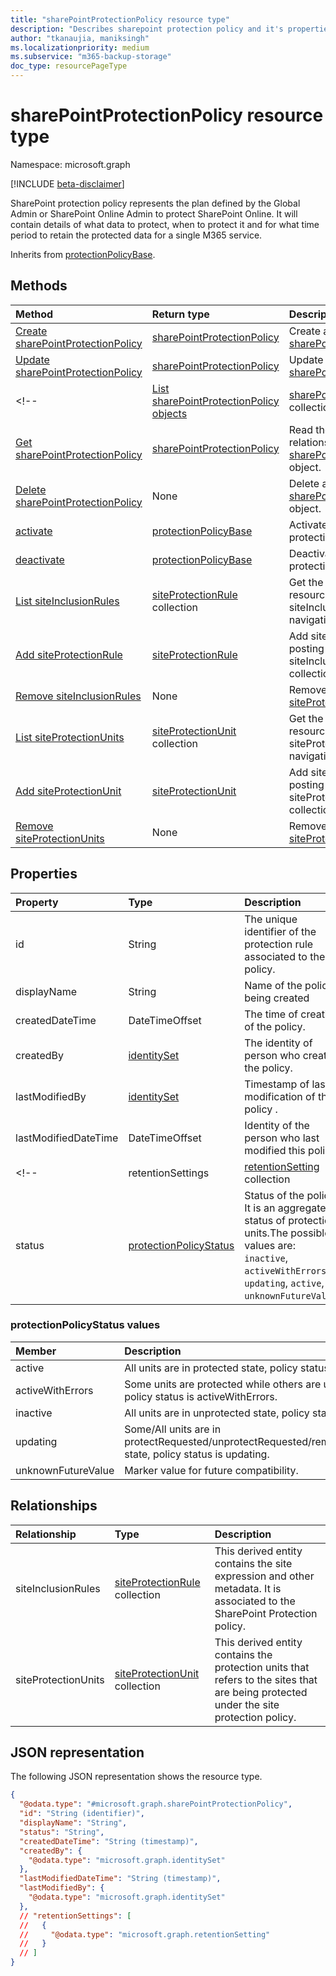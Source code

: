 ```yaml
---
title: "sharePointProtectionPolicy resource type"
description: "Describes sharepoint protection policy and it's properties"
author: "tkanaujia, maniksingh"
ms.localizationpriority: medium
ms.subservice: "m365-backup-storage"
doc_type: resourcePageType
---
```


# sharePointProtectionPolicy resource type

Namespace: microsoft.graph

[!INCLUDE [beta-disclaimer](../../includes/beta-disclaimer.md)]

SharePoint protection policy represents the plan defined by the Global Admin or SharePoint Online Admin to protect SharePoint Online. It will contain details of what data to protect, when to protect it and for what time period to retain the protected data for a single M365 service.


Inherits from [protectionPolicyBase](../resources/protectionpolicybase.md).

## Methods
|Method|Return type|Description|
|:---|:---|:---|
|[Create sharePointProtectionPolicy](../api/sharepointprotectionpolicy-create.md)|[sharePointProtectionPolicy](../resources/sharepointprotectionpolicy.md)|Create a new [sharePointProtectionPolicy](../resources/sharepointprotectionpolicy.md) |
|[Update sharePointProtectionPolicy](../api/sharepointprotectionpolicy-update.md)|[sharePointProtectionPolicy](../resources/sharepointprotectionpolicy.md)|Update the properties of a [sharePointProtectionPolicy](../resources/sharepointprotectionpolicy.md) |
<!-- |[List sharePointProtectionPolicy objects](../api/backuprestoreroot-list-sharepointprotectionpolicies.md)|[sharePointProtectionPolicy](../resources/sharepointprotectionpolicy.md) collection|Get a list of the [sharePointProtectionPolicy](../resources/sharepointprotectionpolicy.md) objects and their properties.|
|[Get sharePointProtectionPolicy](../api/sharepointprotectionpolicy-get.md)|[sharePointProtectionPolicy](../resources/sharepointprotectionpolicy.md)|Read the properties and relationships of a [sharePointProtectionPolicy](../resources/sharepointprotectionpolicy.md) object.|
|[Delete sharePointProtectionPolicy](../api/backuprestoreroot-delete-sharepointprotectionpolicies.md)|None|Delete a [sharePointProtectionPolicy](../resources/sharepointprotectionpolicy.md) object.|
|[activate](../api/sharepointprotectionpolicy-activate.md)|[protectionPolicyBase](../resources/protectionpolicybase.md)|Activate an inactive protection policy|
|[deactivate](../api/sharepointprotectionpolicy-deactivate.md)|[protectionPolicyBase](../resources/protectionpolicybase.md)|Deactivate an active protection policy|
|[List siteInclusionRules](../api/sharepointprotectionpolicy-list-siteinclusionrules.md)|[siteProtectionRule](../resources/siteprotectionrule.md) collection|Get the siteProtectionRule resources from the siteInclusionRules navigation property.|
|[Add siteProtectionRule](../api/sharepointprotectionpolicy-post-siteinclusionrules.md)|[siteProtectionRule](../resources/siteprotectionrule.md)|Add siteInclusionRules by posting to the siteInclusionRules collection.|
|[Remove siteInclusionRules](../api/sharepointprotectionpolicy-delete-siteinclusionrules.md)|None|Remove a [siteProtectionRule](../resources/siteprotectionrule.md) object.|
|[List siteProtectionUnits](../api/sharepointprotectionpolicy-list-siteprotectionunits.md)|[siteProtectionUnit](../resources/siteprotectionunit.md) collection|Get the siteProtectionUnit resources from the siteProtectionUnits navigation property.|
|[Add siteProtectionUnit](../api/sharepointprotectionpolicy-post-siteprotectionunits.md)|[siteProtectionUnit](../resources/siteprotectionunit.md)|Add siteProtectionUnits by posting to the siteProtectionUnits collection.|
|[Remove siteProtectionUnits](../api/sharepointprotectionpolicy-delete-siteprotectionunits.md)|None|Remove a [siteProtectionUnit](../resources/siteprotectionunit.md) object.| -->

## Properties
|Property|Type|Description|
|:---|:---|:---|
|id|String|The unique identifier of the protection rule associated to the policy.|
|displayName|String|Name of the policy being created|
|createdDateTime|DateTimeOffset|The time of creation of the policy.|
|createdBy|[identitySet](../resources/identityset.md)|The identity of person who created the policy.|
|lastModifiedBy|[identitySet](../resources/identityset.md)|Timestamp of last modification of this policy .|
|lastModifiedDateTime|DateTimeOffset|Identity of the person who last modified this policy.|
<!-- |retentionSettings|[retentionSetting](../resources/retentionsetting.md) collection|Complex type containing details of all the retention settings for the policy.| -->
|status|[protectionPolicyStatus](../resources/sharepointprotectionpolicy.md#protectionpolicystatus-values)|Status of the policy. It is an aggregated status of protection units.The possible values are: `inactive`, `activeWithErrors`, `updating`, `active`, `unknownFutureValue`.|

### protectionPolicyStatus values
|Member | Description |
|:------|:------------|
|active | All units are in protected state, policy status is active.|
|activeWithErrors | Some units are protected while others are unprotected, policy status is activeWithErrors.|
|inactive | All units are in unprotected state, policy status is inactive.|
|updating | Some/All units are in protectRequested/unprotectRequested/removeRequested state, policy status is updating.|
|unknownFutureValue | Marker value for future compatibility.|

## Relationships
|Relationship|Type|Description|
|:---|:---|:---|
|siteInclusionRules|[siteProtectionRule](../resources/siteprotectionrule.md) collection|This derived entity contains the site expression and other metadata. It is associated to the SharePoint Protection policy.|
|siteProtectionUnits|[siteProtectionUnit](../resources/siteprotectionunit.md) collection| This derived entity contains the protection units that refers to the sites that are being protected under the site protection policy.|

## JSON representation
The following JSON representation shows the resource type.
<!-- {
  "blockType": "resource",
  "keyProperty": "id",
  "@odata.type": "microsoft.graph.sharePointProtectionPolicy",
  "baseType": "microsoft.backupRestore.protectionPolicyBase",
  "openType": false
}
-->
``` json
{
  "@odata.type": "#microsoft.graph.sharePointProtectionPolicy",
  "id": "String (identifier)",
  "displayName": "String",
  "status": "String",
  "createdDateTime": "String (timestamp)",
  "createdBy": {
    "@odata.type": "microsoft.graph.identitySet"
  },
  "lastModifiedDateTime": "String (timestamp)",
  "lastModifiedBy": {
    "@odata.type": "microsoft.graph.identitySet"
  },
  // "retentionSettings": [
  //   {
  //     "@odata.type": "microsoft.graph.retentionSetting"
  //   }
  // ]
}
```

